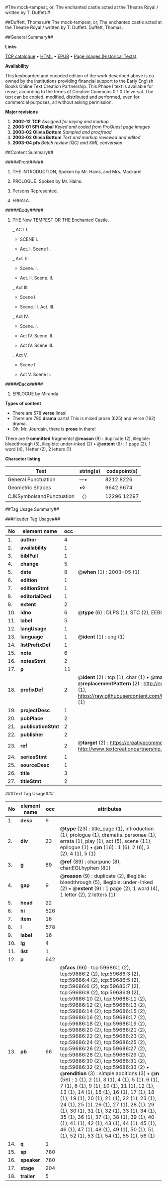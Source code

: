 #The mock-tempest, or, The enchanted castle acted at the Theatre Royal / written by T. Duffett.#

##Duffett, Thomas.##
The mock-tempest, or, The enchanted castle acted at the Theatre Royal / written by T. Duffett.
Duffett, Thomas.

##General Summary##

**Links**

[TCP catalogue](http://www.ota.ox.ac.uk/tcp/)  • 
[HTML](http://tei.it.ox.ac.uk/tcp/Texts-HTML/free/A36/A36759.html)  • 
[EPUB](http://tei.it.ox.ac.uk/tcp/Texts-EPUB/free/A36/A36759.epub) • 
[Page images (Historical Texts)](https://data.historicaltexts.jisc.ac.uk/view?pubId=eebo-12331348e&pageId=eebo-12331348e-59686-1)

**Availability**

This keyboarded and encoded edition of the
	       work described above is co-owned by the institutions
	       providing financial support to the Early English Books
	       Online Text Creation Partnership. This Phase I text is
	       available for reuse, according to the terms of Creative
	       Commons 0 1.0 Universal. The text can be copied,
	       modified, distributed and performed, even for
	       commercial purposes, all without asking permission.

**Major revisions**

1. __2002-12__ __TCP__ *Assigned for keying and markup*
1. __2003-01__ __SPi Global__ *Keyed and coded from ProQuest page images*
1. __2003-02__ __Olivia Bottum__ *Sampled and proofread*
1. __2003-02__ __Olivia Bottum__ *Text and markup reviewed and edited*
1. __2003-04__ __pfs__ *Batch review (QC) and XML conversion*

##Content Summary##

#####Front#####

1. THE INTRODUCTION, Spoken by Mr. Hains, and Mrs. Mackarel.

1. PROLOGUE. Spoken by Mr. Hains.

1. Persons Represented.

1. ERRATA.

#####Body#####

1. THE New TEMPEST OR THE Enchanted Castle.

    _ ACT I.

      * SCENE I.

      * Act. I. Scene II.

    _ Act. II.

      * Scene. I.

      * Act. II. Scene. II.

    _ Act III.

      * Scene I.

      * Scene. II. Act. III.

    _ Act IV.

      * Scene. I.

      * Act IV. Scene. II.

      * Act IV. Scene III.

    _ Act V.

      * Scene I.

      * Act V. Scene II.

#####Back#####

1. EPILOGUE by Miranda.

**Types of content**

  * There are 578 **verse** lines!
  * There are 780 **drama** parts! This is mixed prose (625) and verse (162) drama.
  * Oh, Mr. Jourdain, there is **prose** in there!

There are 9 **ommitted** fragments! 
 @__reason__ (9) : duplicate (2), illegible: bleedthrough (5), illegible: under-inked (2)  •  @__extent__ (9) : 1 page (2), 1 word (4), 1 letter (2), 2 letters (1)

**Character listing**


|Text|string(s)|codepoint(s)|
|---|---|---|
|General Punctuation|—•|8212 8226|
|Geometric Shapes|▪◊|9642 9674|
|CJKSymbolsandPunctuation|〈〉|12296 12297|

##Tag Usage Summary##

###Header Tag Usage###

|No|element name|occ|attributes|
|---|---|---|---|
|1.|__author__|4||
|2.|__availability__|1||
|3.|__biblFull__|1||
|4.|__change__|5||
|5.|__date__|8| @__when__ (1) : 2003-05 (1)|
|6.|__edition__|1||
|7.|__editionStmt__|1||
|8.|__editorialDecl__|1||
|9.|__extent__|2||
|10.|__idno__|6| @__type__ (6) : DLPS (1), STC (2), EEBO-CITATION (1), OCLC (1), VID (1)|
|11.|__label__|5||
|12.|__langUsage__|1||
|13.|__language__|1| @__ident__ (1) : eng (1)|
|14.|__listPrefixDef__|1||
|15.|__note__|6||
|16.|__notesStmt__|2||
|17.|__p__|11||
|18.|__prefixDef__|2| @__ident__ (2) : tcp (1), char (1)  •  @__matchPattern__ (2) : ([0-9\-]+):([0-9IVX]+) (1), (.+) (1)  •  @__replacementPattern__ (2) : http://eebo.chadwyck.com/downloadtiff?vid=$1&page=$2 (1), https://raw.githubusercontent.com/textcreationpartnership/Texts/master/tcpchars.xml#$1 (1)|
|19.|__projectDesc__|1||
|20.|__pubPlace__|2||
|21.|__publicationStmt__|2||
|22.|__publisher__|2||
|23.|__ref__|2| @__target__ (2) : https://creativecommons.org/publicdomain/zero/1.0/ (1), http://www.textcreationpartnership.org/docs/. (1)|
|24.|__seriesStmt__|1||
|25.|__sourceDesc__|1||
|26.|__title__|3||
|27.|__titleStmt__|2||


###Text Tag Usage###

|No|element name|occ|attributes|
|---|---|---|---|
|1.|__desc__|9||
|2.|__div__|23| @__type__ (23) : title_page (1), introduction (1), prologue (1), dramatis_personae (1), errata (1), play (1), act (5), scene (11), epilogue (1)  •  @__n__ (16) : 1 (6), 2 (6), 3 (2), 4 (1), 5 (1)|
|3.|__g__|89| @__ref__ (89) : char:punc (8), char:EOLhyphen (81)|
|4.|__gap__|9| @__reason__ (9) : duplicate (2), illegible: bleedthrough (5), illegible: under-inked (2)  •  @__extent__ (9) : 1 page (2), 1 word (4), 1 letter (2), 2 letters (1)|
|5.|__head__|22||
|6.|__hi__|526||
|7.|__item__|16||
|8.|__l__|578||
|9.|__label__|16||
|10.|__lg__|4||
|11.|__list__|1||
|12.|__p__|642||
|13.|__pb__|66| @__facs__ (66) : tcp:59686:1 (2), tcp:59686:2 (2), tcp:59686:3 (2), tcp:59686:4 (2), tcp:59686:5 (2), tcp:59686:6 (2), tcp:59686:7 (2), tcp:59686:8 (2), tcp:59686:9 (2), tcp:59686:10 (2), tcp:59686:11 (2), tcp:59686:12 (2), tcp:59686:13 (2), tcp:59686:14 (2), tcp:59686:15 (2), tcp:59686:16 (2), tcp:59686:17 (2), tcp:59686:18 (2), tcp:59686:19 (2), tcp:59686:20 (2), tcp:59686:21 (2), tcp:59686:22 (2), tcp:59686:23 (2), tcp:59686:24 (2), tcp:59686:25 (2), tcp:59686:26 (2), tcp:59686:27 (2), tcp:59686:28 (2), tcp:59686:29 (2), tcp:59686:30 (2), tcp:59686:31 (2), tcp:59686:32 (2), tcp:59686:33 (2)  •  @__rendition__ (3) : simple:additions (3)  •  @__n__ (56) : 1 (1), 2 (1), 3 (1), 4 (1), 5 (1), 6 (1), 7 (1), 8 (1), 9 (1), 10 (1), 11 (1), 12 (1), 13 (1), 14 (1), 15 (1), 16 (1), 17 (1), 18 (1), 19 (1), 20 (1), 21 (1), 22 (1), 23 (1), 24 (1), 25 (1), 26 (1), 27 (1), 28 (1), 29 (1), 30 (1), 31 (1), 32 (1), 33 (1), 34 (1), 35 (1), 36 (1), 37 (1), 38 (1), 39 (1), 40 (1), 41 (1), 42 (1), 43 (1), 44 (1), 45 (1), 46 (1), 47 (1), 48 (1), 49 (1), 50 (1), 51 (1), 52 (1), 53 (1), 54 (1), 55 (1), 56 (1)|
|14.|__q__|1||
|15.|__sp__|780||
|16.|__speaker__|780||
|17.|__stage__|204||
|18.|__trailer__|5||
